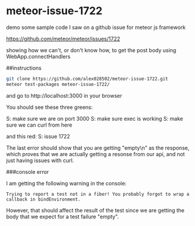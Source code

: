 # meteor-issue-1722
demo some sample code I saw on a github issue for meteor js framework

https://github.com/meteor/meteor/issues/1722

showing how we can't, or don't know how, to get the post body using
WebApp.connectHandlers

##instructions

```bash
git clone https://github.com/alex028502/meteor-issue-1722.git
meteor test-packages meteor-issue-1722/
```
and go to http://localhost:3000 in your browser

You should see these three greens:

S: make sure we are on port 3000
S: make sure exec is working
S: make sure we can curl from here

and this red:
S: issue 1722

The last error should show that you are getting "empty\n" as the response, which
proves that we are actually getting a resonse from our api, and not just having
issues with curl.

###console error

I am getting the following warning in the console:
```
Trying to report a test not in a fiber! You probably forgot to wrap a callback in bindEnvironment.
```
However, that should affect the result of the test since we are getting the
body that we expect for a test failure "empty".


